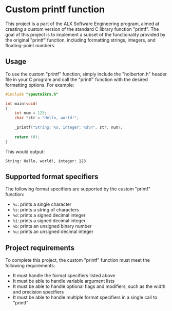 # Custom printf function

This project is a part of the ALX Software Engineering program, aimed at creating a custom version of the standard C library function "printf". The goal of this project is to implement a subset of the functionality provided by the original "printf" function, including formatting strings, integers, and floating-point numbers.

## Usage

To use the custom "printf" function, simply include the "holberton.h" header file in your C program and call the "printf" function with the desired formatting options. For example:

```c
#include "spoutnikrs.h"

int main(void)
{
    int num = 123;
    char *str = "Hello, world!";
    
    _printf("String: %s, integer: %d\n", str, num);
    
    return (0);
}
```

This would output:

```
String: Hello, world!, integer: 123
```

## Supported format specifiers

The following format specifiers are supported by the custom "printf" function:

- `%c`: prints a single character
- `%s`: prints a string of characters
- `%d`: prints a signed decimal integer
- `%i`: prints a signed decimal integer
- `%b`: prints an unsigned binary number
- `%u`: prints an unsigned decimal integer

## Project requirements

To complete this project, the custom "printf" function must meet the following requirements:

- It must handle the format specifiers listed above
- It must be able to handle variable argument lists
- It must be able to handle optional flags and modifiers, such as the width and precision specifiers
- It must be able to handle multiple format specifiers in a single call to "printf"
